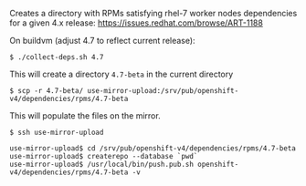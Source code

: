 Creates a directory with RPMs satisfying rhel-7 worker nodes dependencies 
for a given 4.x release: https://issues.redhat.com/browse/ART-1188

On buildvm (adjust 4.7 to reflect current release):

`$ ./collect-deps.sh 4.7`

This will create a directory `4.7-beta` in the current directory 
 
`$ scp -r 4.7-beta/ use-mirror-upload:/srv/pub/openshift-v4/dependencies/rpms/4.7-beta`

This will populate the files on the mirror.

`$ ssh use-mirror-upload`
```
use-mirror-upload$ cd /srv/pub/openshift-v4/dependencies/rpms/4.7-beta
use-mirror-upload$ createrepo --database `pwd`
use-mirror-upload$ /usr/local/bin/push.pub.sh openshift-v4/dependencies/rpms/4.7-beta -v
```

